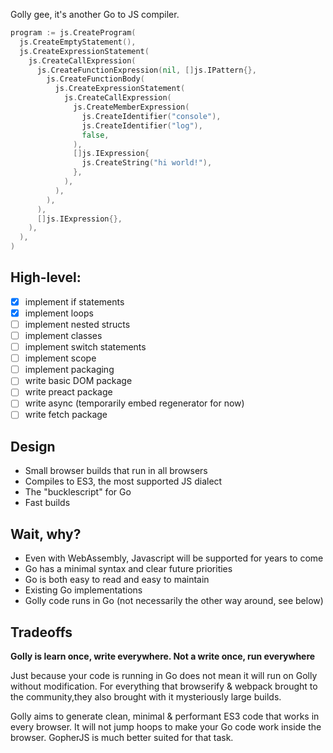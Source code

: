 Golly gee, it's another Go to JS compiler.

```go
program := js.CreateProgram(
  js.CreateEmptyStatement(),
  js.CreateExpressionStatement(
    js.CreateCallExpression(
      js.CreateFunctionExpression(nil, []js.IPattern{},
        js.CreateFunctionBody(
          js.CreateExpressionStatement(
            js.CreateCallExpression(
              js.CreateMemberExpression(
                js.CreateIdentifier("console"),
                js.CreateIdentifier("log"),
                false,
              ),
              []js.IExpression{
                js.CreateString("hi world!"),
              },
            ),
          ),
        ),
      ),
      []js.IExpression{},
    ),
  ),
)
```

## High-level:

- [x] implement if statements
- [x] implement loops
- [ ] implement nested structs
- [ ] implement classes
- [ ] implement switch statements
- [ ] implement scope
- [ ] implement packaging
- [ ] write basic DOM package
- [ ] write preact package
- [ ] write async (temporarily embed regenerator for now)
- [ ] write fetch package

## Design

- Small browser builds that run in all browsers
- Compiles to ES3, the most supported JS dialect
- The "bucklescript" for Go
- Fast builds

## Wait, why?

- Even with WebAssembly, Javascript will be supported for years to come
- Go has a minimal syntax and clear future priorities
- Go is both easy to read and easy to maintain
- Existing Go implementations 
- Golly code runs in Go (not necessarily the other way around, see below)

## Tradeoffs

**Golly is learn once, write everywhere. Not a write once, run everywhere**

Just because your code is running in Go does not mean it will run on Golly without modification. For everything that browserify & webpack brought to the community,they also brought with it mysteriously large builds.

Golly aims to generate clean, minimal & performant ES3 code that works in every browser. It will not jump hoops to make your Go code work inside the browser. GopherJS is much better suited for that task.